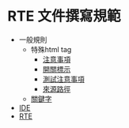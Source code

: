 # RTE 文件撰寫規範
* 一般規則
    * 特殊html tag
        * [注意事項](README.md#html_tag_ps)
        * [開關標示](README.md#html_tag_ic)
        * [測試注意事項](README.md#html_tag_test)
        * [來源路徑](README.md#html_tag_path)
    * [關鍵字](README.md#tag)
* [IDE]()
* [RTE]()